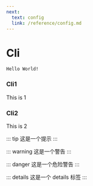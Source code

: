 ```yaml
---
next:
  text: config
  link: /reference/config.md
---
```


# Cli
```
Hello World!
```
### Cli1
This is 1

### Cli2
This is 2

::: tip
这是一个提示
:::

::: warning
这是一个警告
:::

::: danger
这是一个危险警告
:::

::: details
这是一个 details 标签
:::

